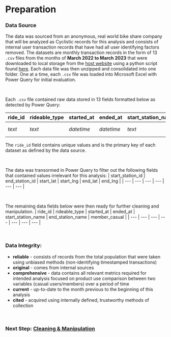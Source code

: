 # Preparation
### Data Source
The data was sourced from an anonymous, real world bike share company that will be analyzed as Cyclistic records for this analysis and consists of internal user transaction records that have had all user identifying factors removed.  The datasets are monthly transaction records in the form of 13 `.csv` files from the months of **March 2022 to March 2023** that were downloaded to local storage from the [host website](https://divvy-tripdata.s3.amazonaws.com/index.html) using a python script found [here](capstone_scrape.py). Each data file was then unzipped and consolidated into one folder.  One at a time, each `.csv` file was loaded into Microsoft Excel with Power Query for initial evaluation. 

<br>

Each `.csv` file contained raw data stored in 13 fields formatted below as detected by Power Query: 

| ride_id | rideable_type	| started_at | ended_at	| start_station_name	| start_station_id	|end_station_name	| end_station_id	| start_lat	| start_lng	| end_lat	| end_lng	| member_casual |
| --- | ---	| --- | ---	| ---	| ---	| ---	| ---	| ---	| ---	| ---	| ---	| --- |
| *text* | *text*	| *datetime* | *datetime*	| *text*	| *text*	| *text*	| *text*	| *decimal number*	| *decimal number*	| *decimal number*	| *decimal number*	| *decimal text* |

The `ride_id` field contains unique values and is the primary key of each dataset as defined by the data source.

<br>

The data was transormed in Power Query to filter out the following fields that contained values irrelevant for this analysis: 
| start_station_id	| end_station_id	| start_lat	| start_lng	| end_lat	| end_lng	|
| ---	| ---	| ---	| ---	| --- | --- |

<br>

The remaining data fields below were then ready for further cleaning and manipulation.
| ride_id | rideable_type	| started_at | ended_at	| start_station_name	| end_station_name	| member_casual |
| --- | ---	| --- | ---	| ---	| ---	| ---	|

<br>

### Data Integrity:
- **reliable** - consists of records from the total population that were taken using unbiased methods (non-identifying timestamped transactions)
- **original** - comes from internal sources
- **comprehensive** - data contains all relevant metrics required for intended analysis focused on product use comparison between two variables (casual users/members) over a period of time
- **current** - up-to-date to the month previous to the beginning of this analysis
- **cited** - acquired using internally defined, trustworthy methods of collection

<br>

### Next Step: [Cleaning & Manipulation](/google_capstone/3.%20Process.md)
